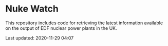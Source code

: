 # Nuke Watch

This repository includes code for retrieving the latest information available on the output of EDF nuclear power plants in the UK.

Last updated: 2020-11-29 04:07